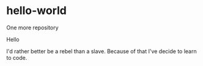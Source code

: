 # hello-world
One more repository

Hello

I'd rather better be a rebel than a slave. Because of that I've decide to learn to code.
